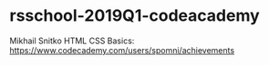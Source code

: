 # rsschool-2019Q1-codeacademy

Mikhail Snitko
HTML CSS Basics: https://www.codecademy.com/users/spomni/achievements